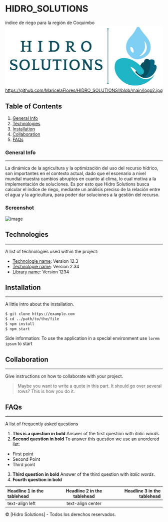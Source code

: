 # HIDRO_SOLUTIONS
índice de riego para la región de Coquimbo
![Hidro Solutions](https://github.com/MaricelaFlores/HIDRO_SOLUTIONS1/blob/main/logo2.jpg)
https://github.com/MaricelaFlores/HIDRO_SOLUTIONS1/blob/main/logo2.jpg
## Table of Contents
1. [General Info](#general-info)
2. [Technologies](#technologies)
3. [Installation](#installation)
4. [Collaboration](#collaboration)
5. [FAQs](#faqs)
### General Info
***
La dinámica de la agricultura y la optimización del uso del recurso hídrico, son importantes en el contexto actual, dado que el escenario a nivel mundial muestra cambios abruptos en cuanto al clima, lo cual motiva a la implementación de soluciones. Es por esto que Hidro Solutions busca calcular el índice de riego, mediante un análisis preciso de la relación entre el agua y la agricultura, para poder dar soluciones a la gestión del recurso. 
### Screenshot
![image](https://static.fundacion-affinity.org/cdn/farfuture/PVbbIC-0M9y4fPbbCsdvAD8bcjjtbFc0NSP3lRwlWcE/mtime:1643275542/sites/default/files/los-10-sonidos-principales-del-perro.jpg)
## Technologies
***
A list of technologies used within the project:
* [Technologie name](https://example.com): Version 12.3 
* [Technologie name](https://example.com): Version 2.34
* [Library name](https://example.com): Version 1234
## Installation
***
A little intro about the installation. 
```
$ git clone https://example.com
$ cd ../path/to/the/file
$ npm install
$ npm start
```
Side information: To use the application in a special environment use ```lorem ipsum``` to start
## Collaboration
***
Give instructions on how to collaborate with your project.
> Maybe you want to write a quote in this part. 
> It should go over several rows?
> This is how you do it.
## FAQs
***
A list of frequently asked questions
1. **This is a question in bold**
Answer of the first question with _italic words_. 
2. __Second question in bold__ 
To answer this question we use an unordered list:
* First point
* Second Point
* Third point
3. **Third question in bold**
Answer of the third question with *italic words*.
4. **Fourth question in bold**

| Headline 1 in the tablehead | Headline 2 in the tablehead | Headline 3 in the tablehead |
|:---------------------------|:--------------------------:|--------------------------:|
| text-align left            |   text-align center       | 

© [Hidro Solutions] - Todos los derechos reservados.
